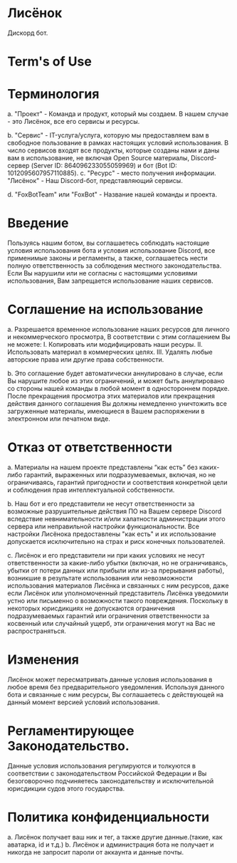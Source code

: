 # Лисёнок
Дискорд бот.
# Term's of Use

# Терминология
a. "Проект" - Команда и продукт, который мы создаем. В нашем случае - это Лисёнок, все его сервисы и ресурсы.

b. "Сервис" - IT-услуга/услуга, которую мы предоставляем вам в свободное пользование в рамках настоящих условий использования. В число сервисов входят все продукты, которые созданы нами и даны вам в использование, не включая Open Source материалы, Discord-сервер (Server ID: 864096233055059969) и бот (Bot ID: 1012095607957110885).
c. "Ресурс" - место получения информации.
"Лисёнок" - Наш Discord-бот, представляющий сервисы.

d. "FoxBotTeam" или "FoxBot" - Название нашей команды и проекта.

# Введение
Пользуясь нашим ботом, вы соглашаетесь соблюдать настоящие условия использования бота и условия использование Discord, все применимые законы и регламенты, а также, соглашаетесь нести полную ответственность за соблюдения местного законодательства. Если Вы нарушили или не согласны с настоящими условиями использования, Вам запрещается использование наших сервисов.

# Соглашение на использование 
a. Разрешается временное использование наших ресурсов для личного и некоммерческого просмотра, В соответствии с этим соглашением Вы не можете:
    I. Копировать или модифицировать наши ресуры.
    II. Использовать материал в коммерческих целях.
    III. Удалять любые авторские права или другие права собственности.

b. Это соглашение будет автоматически аннулировано в случае, если Вы нарушите любое из этих ограничений, и может быть аннулировано со стороны нашей команды в любой момент в одностороннем порядке. После прекращения просмотра этих материалов или прекращения действия данного соглашения Вы должны немедленно уничтожить все загруженные материалы, имеющиеся в Вашем распоряжении в электронном или печатном виде.
  
# Отказ от ответственности
a. Материалы на нашем проекте представлены “как есть” без каких-либо гарантий, выраженных или подразумеваемых, включая, но не ограничиваясь, гарантий пригодности и соответствия конкретной цели и соблюдения прав интеллектуальной собственности.

b. Наш бот и его представители не несут ответственности за возможные разрушительные действия ПО на Вашем сервере Discord вследствие невнимательности и/или халатности администрации этого сервера или неправильной настройки функциональности. Все настройки Лисёнока предоставлены "как есть" и их использование допускается исключительно на страх и риск конечных пользователей.

c. Лисёнок и его представители ни при каких условиях не несут ответственности за какие-либо убытки (включая, но не ограничиваясь, убытки от потери данных или прибыли или из-за прерывания работы), возникшие в результате использования или невозможности использования материалов Лисёнка и связанных с ним ресурсов, даже если Лисёнок или уполномоченный представитель Лисёнка уведомили устно или письменно о возможности такого повреждения. Поскольку в некоторых юрисдикциях не допускаются ограничения подразумеваемых гарантий или ограничения ответственности за косвенный или случайный ущерб, эти ограничения могут на Вас не распространяться.

# Изменения
Лисёнок может пересматривать данные условия использования в любое время без предварительного уведомления. Используя данного бота и связанные с ним ресурсы, Вы соглашаетесь с действующей на данный момент версией условий использования.

# Регламентирующее Законодательство.
Данные условия использования регулируются и толкуются в соответствии с законодательством Российской Федерации и Вы безоговорочно подчиняетесь законодательству и исключительной юрисдикции судов этого государства.

# Политика конфиденциальности
a. Лисёнок получает ваш ник и тег, а также другие данные.(такие, как аватарка, id и т.д.)
b. Лисёнок и администрация бота не получает и никогда не запросит пароли от аккаунта и данные почты.
